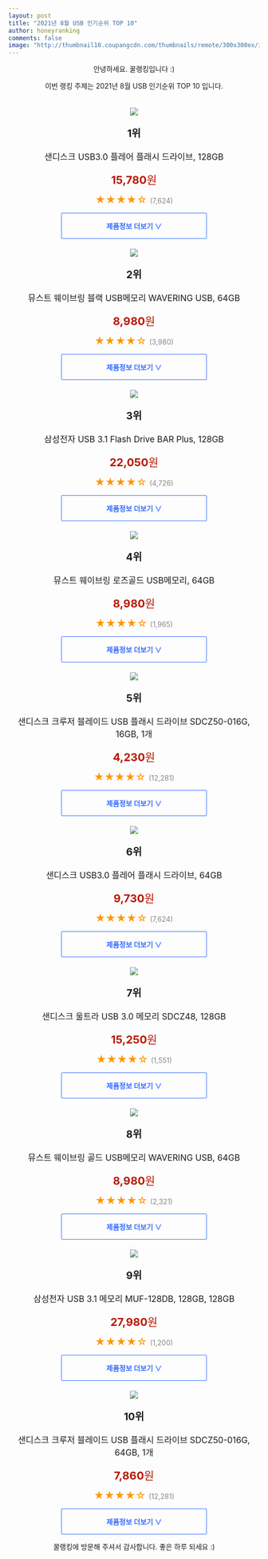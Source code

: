 ```yaml
--- 
layout: post 
title: "2021년 8월 USB 인기순위 TOP 10" 
author: honeyranking 
comments: false 
image: "http://thumbnail10.coupangcdn.com/thumbnails/remote/300x300ex/image/retail/images/2017/04/24/12/3/e4208613-2c33-4c56-b867-6eb7feab4944.jpg" 
--- 
```

<p style="text-align: center;">안녕하세요. 꿀랭킹입니다 :)</p> <p style="text-align: center;">이번 랭킹 주제는 2021년 8월 USB 인기순위 TOP 10 입니다.</p><center><img src="http://thumbnail10.coupangcdn.com/thumbnails/remote/300x300ex/image/retail/images/2017/04/24/12/3/e4208613-2c33-4c56-b867-6eb7feab4944.jpg" style="margin-top:20px" /></center> <p style="text-align: center; font-size: 20px"><b>1위</b></p> <p style="text-align: center; font-size: 17px">샌디스크 USB3.0 플레어 플래시 드라이브, 128GB</p> <p style="text-align: center;"><span style="color: #b61800; font-size: 22px;"><b>15,780</b>원</span></p> <p style="text-align: center;"><span style="color: #ff9600; font-size: 20px;">★★★★☆ </span><span style="color: #878787;">(7,624)</span></p> <center><a href="https://coupa.ng/b5yQWm"> <div style="font-size: 14px; display: inline-block; padding: 15px 90px; color: #346aff; border-radius: 2px; border: 1px solid #346aff; cursor: pointer;"><b>제품정보 더보기 &or;</b></div> </a></center><center><img src="http://thumbnail7.coupangcdn.com/thumbnails/remote/300x300ex/image/retail/images/2019/05/22/10/4/d34ad6a5-9235-4d03-8b62-23152e6fd9ad.jpg" style="margin-top:20px" /></center> <p style="text-align: center; font-size: 20px"><b>2위</b></p> <p style="text-align: center; font-size: 17px">뮤스트 웨이브링 블랙 USB메모리 WAVERING USB, 64GB</p> <p style="text-align: center;"><span style="color: #b61800; font-size: 22px;"><b>8,980</b>원</span></p> <p style="text-align: center;"><span style="color: #ff9600; font-size: 20px;">★★★★☆ </span><span style="color: #878787;">(3,980)</span></p> <center><a href="https://coupa.ng/b5yQWn"> <div style="font-size: 14px; display: inline-block; padding: 15px 90px; color: #346aff; border-radius: 2px; border: 1px solid #346aff; cursor: pointer;"><b>제품정보 더보기 &or;</b></div> </a></center><center><img src="http://thumbnail9.coupangcdn.com/thumbnails/remote/300x300ex/image/retail/images/97861152444744-69e709bd-4ad3-4f48-9f00-14ecea1862d8.jpg" style="margin-top:20px" /></center> <p style="text-align: center; font-size: 20px"><b>3위</b></p> <p style="text-align: center; font-size: 17px">삼성전자 USB 3.1 Flash Drive BAR Plus, 128GB</p> <p style="text-align: center;"><span style="color: #b61800; font-size: 22px;"><b>22,050</b>원</span></p> <p style="text-align: center;"><span style="color: #ff9600; font-size: 20px;">★★★★☆ </span><span style="color: #878787;">(4,726)</span></p> <center><a href="https://coupa.ng/b5yQWp"> <div style="font-size: 14px; display: inline-block; padding: 15px 90px; color: #346aff; border-radius: 2px; border: 1px solid #346aff; cursor: pointer;"><b>제품정보 더보기 &or;</b></div> </a></center><center><img src="http://thumbnail9.coupangcdn.com/thumbnails/remote/300x300ex/image/retail/images/2019/10/22/17/2/97d96575-df87-435e-a26e-597f0a9e4f35.jpg" style="margin-top:20px" /></center> <p style="text-align: center; font-size: 20px"><b>4위</b></p> <p style="text-align: center; font-size: 17px">뮤스트 웨이브링 로즈골드 USB메모리, 64GB</p> <p style="text-align: center;"><span style="color: #b61800; font-size: 22px;"><b>8,980</b>원</span></p> <p style="text-align: center;"><span style="color: #ff9600; font-size: 20px;">★★★★☆ </span><span style="color: #878787;">(1,965)</span></p> <center><a href="https://coupa.ng/b5yQWq"> <div style="font-size: 14px; display: inline-block; padding: 15px 90px; color: #346aff; border-radius: 2px; border: 1px solid #346aff; cursor: pointer;"><b>제품정보 더보기 &or;</b></div> </a></center><center><img src="http://thumbnail8.coupangcdn.com/thumbnails/remote/300x300ex/image/product/image/vendoritem/2018/10/16/3444715398/5f10b9c0-4700-4c1c-8c58-1f7deffa560d.jpg" style="margin-top:20px" /></center> <p style="text-align: center; font-size: 20px"><b>5위</b></p> <p style="text-align: center; font-size: 17px">샌디스크 크루저 블레이드 USB 플래시 드라이브 SDCZ50-016G, 16GB, 1개</p> <p style="text-align: center;"><span style="color: #b61800; font-size: 22px;"><b>4,230</b>원</span></p> <p style="text-align: center;"><span style="color: #ff9600; font-size: 20px;">★★★★☆ </span><span style="color: #878787;">(12,281)</span></p> <center><a href="https://coupa.ng/b5yQWs"> <div style="font-size: 14px; display: inline-block; padding: 15px 90px; color: #346aff; border-radius: 2px; border: 1px solid #346aff; cursor: pointer;"><b>제품정보 더보기 &or;</b></div> </a></center><center><img src="http://thumbnail10.coupangcdn.com/thumbnails/remote/300x300ex/image/retail/images/2017/04/24/12/3/e4208613-2c33-4c56-b867-6eb7feab4944.jpg" style="margin-top:20px" /></center> <p style="text-align: center; font-size: 20px"><b>6위</b></p> <p style="text-align: center; font-size: 17px">샌디스크 USB3.0 플레어 플래시 드라이브, 64GB</p> <p style="text-align: center;"><span style="color: #b61800; font-size: 22px;"><b>9,730</b>원</span></p> <p style="text-align: center;"><span style="color: #ff9600; font-size: 20px;">★★★★☆ </span><span style="color: #878787;">(7,624)</span></p> <center><a href="https://coupa.ng/b5yQWx"> <div style="font-size: 14px; display: inline-block; padding: 15px 90px; color: #346aff; border-radius: 2px; border: 1px solid #346aff; cursor: pointer;"><b>제품정보 더보기 &or;</b></div> </a></center><center><img src="http://thumbnail10.coupangcdn.com/thumbnails/remote/300x300ex/image/product/image/vendoritem/2019/02/22/3003565407/a63b9244-72ea-4b61-a9f5-b6a87b09aa21.jpg" style="margin-top:20px" /></center> <p style="text-align: center; font-size: 20px"><b>7위</b></p> <p style="text-align: center; font-size: 17px">샌디스크 울트라 USB 3.0 메모리 SDCZ48, 128GB</p> <p style="text-align: center;"><span style="color: #b61800; font-size: 22px;"><b>15,250</b>원</span></p> <p style="text-align: center;"><span style="color: #ff9600; font-size: 20px;">★★★★☆ </span><span style="color: #878787;">(1,551)</span></p> <center><a href="https://coupa.ng/b5yQWG"> <div style="font-size: 14px; display: inline-block; padding: 15px 90px; color: #346aff; border-radius: 2px; border: 1px solid #346aff; cursor: pointer;"><b>제품정보 더보기 &or;</b></div> </a></center><center><img src="http://thumbnail7.coupangcdn.com/thumbnails/remote/300x300ex/image/retail/images/2019/05/22/10/8/0e5f1082-b4e9-49d1-a1e3-93170f342df5.jpg" style="margin-top:20px" /></center> <p style="text-align: center; font-size: 20px"><b>8위</b></p> <p style="text-align: center; font-size: 17px">뮤스트 웨이브링 골드 USB메모리 WAVERING USB, 64GB</p> <p style="text-align: center;"><span style="color: #b61800; font-size: 22px;"><b>8,980</b>원</span></p> <p style="text-align: center;"><span style="color: #ff9600; font-size: 20px;">★★★★☆ </span><span style="color: #878787;">(2,321)</span></p> <center><a href="https://coupa.ng/b5yQWH"> <div style="font-size: 14px; display: inline-block; padding: 15px 90px; color: #346aff; border-radius: 2px; border: 1px solid #346aff; cursor: pointer;"><b>제품정보 더보기 &or;</b></div> </a></center><center><img src="http://thumbnail7.coupangcdn.com/thumbnails/remote/300x300ex/image/product/image/vendoritem/2019/01/11/3966430535/545b5416-c117-4065-ac1a-96265a4e4870.jpg" style="margin-top:20px" /></center> <p style="text-align: center; font-size: 20px"><b>9위</b></p> <p style="text-align: center; font-size: 17px">삼성전자 USB 3.1 메모리 MUF-128DB, 128GB, 128GB</p> <p style="text-align: center;"><span style="color: #b61800; font-size: 22px;"><b>27,980</b>원</span></p> <p style="text-align: center;"><span style="color: #ff9600; font-size: 20px;">★★★★☆ </span><span style="color: #878787;">(1,200)</span></p> <center><a href="https://coupa.ng/b5yQWI"> <div style="font-size: 14px; display: inline-block; padding: 15px 90px; color: #346aff; border-radius: 2px; border: 1px solid #346aff; cursor: pointer;"><b>제품정보 더보기 &or;</b></div> </a></center><center><img src="http://thumbnail9.coupangcdn.com/thumbnails/remote/300x300ex/image/retail/images/2017/12/13/15/0/fead7c4d-ce60-4250-9116-191905e2bf44.jpg" style="margin-top:20px" /></center> <p style="text-align: center; font-size: 20px"><b>10위</b></p> <p style="text-align: center; font-size: 17px">샌디스크 크루저 블레이드 USB 플래시 드라이브 SDCZ50-016G, 64GB, 1개</p> <p style="text-align: center;"><span style="color: #b61800; font-size: 22px;"><b>7,860</b>원</span></p> <p style="text-align: center;"><span style="color: #ff9600; font-size: 20px;">★★★★☆ </span><span style="color: #878787;">(12,281)</span></p> <center><a href="https://coupa.ng/b5yQWL"> <div style="font-size: 14px; display: inline-block; padding: 15px 90px; color: #346aff; border-radius: 2px; border: 1px solid #346aff; cursor: pointer;"><b>제품정보 더보기 &or;</b></div> </a></center> <p style="text-align: center;">꿀랭킹에 방문해 주셔서 감사합니다. 좋은 하루 되세요 :)</p>
